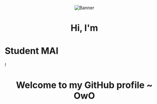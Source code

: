 <p align="center">
  <img src="https://media0.giphy.com/media/nNxT5qXR02FOM/giphy.webp?cid=82a1493b0gn9u3avyo34ujssay7cswpkmbr2cfeyp04uukzz&ep=v1_gifs_trending&rid=giphy.webp&ct=g" alt="Banner">
</p>

<h1 align="center">Hi, I'm <h1>Student MAI</h1>!</h1>
<h1 align="center">Welcome to my GitHub profile ~ OwO</h1>

